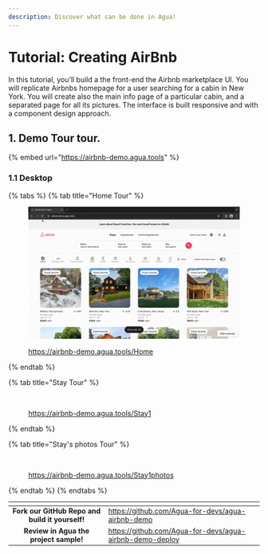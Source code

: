 ```yaml
---
description: Discover what can be done in Agua!
---
```


# Tutorial: Creating AirBnb

In this tutorial, you’ll build a the front-end the Airbnb marketplace UI.  You will replicate Airbnbs homepage for a user searching for a cabin in New York. You will create also the main info page of a particular cabin, and a separated page for all its pictures. The interface is built responsive and with a component design approach.&#x20;

## 1. Demo Tour tour.&#x20;

{% embed url="https://airbnb-demo.agua.tools" %}

### 1.1 Desktop

{% tabs %}
{% tab title="Home Tour" %}
<figure><img src="../../.gitbook/assets/desktop_home_tour.gif" alt=""><figcaption><p><a href="https://airbnb-demo.agua.tools/Home">https://airbnb-demo.agua.tools/Home</a></p></figcaption></figure>
{% endtab %}

{% tab title="Stay Tour" %}
<figure><img src="../../.gitbook/assets/desktop_stay_1_tour.gif" alt=""><figcaption><p><a href="https://airbnb-demo.agua.tools/Stay1">https://airbnb-demo.agua.tools/Stay1</a></p></figcaption></figure>
{% endtab %}

{% tab title="Stay's photos Tour" %}
<figure><img src="../../.gitbook/assets/desktop_stay_1_photos_tour.gif" alt=""><figcaption><p><a href="https://airbnb-demo.agua.tools/Stay1photos">https://airbnb-demo.agua.tools/Stay1photos</a></p></figcaption></figure>
{% endtab %}
{% endtabs %}



<table data-card-size="large" data-view="cards"><thead><tr><th align="center"></th><th data-hidden data-card-target data-type="content-ref"></th></tr></thead><tbody><tr><td align="center"><strong>Fork our GitHub Repo and build it yourself!</strong></td><td><a href="https://github.com/Agua-for-devs/agua-airbnb-demo">https://github.com/Agua-for-devs/agua-airbnb-demo</a></td></tr><tr><td align="center"><strong>Review in Agua the project sample!</strong></td><td><a href="https://github.com/Agua-for-devs/agua-airbnb-demo-deploy">https://github.com/Agua-for-devs/agua-airbnb-demo-deploy</a></td></tr></tbody></table>
